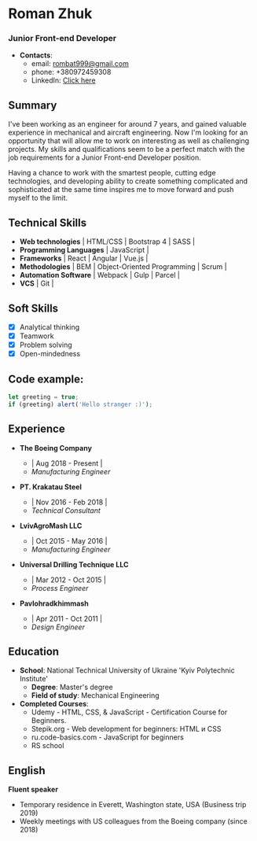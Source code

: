 # Roman Zhuk

### Junior Front-end Developer

- **Contacts**:
  - email: rombat999@gmail.com
  - phone: +380972459308
  - LinkedIn: [Click here](https://www.linkedin.com/in/roman-zhuk/)

## Summary
I've been working as an engineer for around 7 years, and gained valuable experience in mechanical and aircraft engineering. Now I'm looking for an opportunity that will allow me to work on interesting as well as challenging projects. My skills and qualifications seem to be a perfect match with the job requirements for a Junior Front-end Developer position. 

Having a chance to work with the smartest people, cutting edge technologies, and developing ability to create something complicated and sophisticated at the same time inspires me to move forward and push myself to the limit.

## Technical Skills

* **Web technologies** | HTML/CSS | Bootstrap 4 | SASS | 
* **Programming Languages** | JavaScript |
* **Frameworks** | React | Angular | Vue.js |
* **Methodologies** | BEM | Object-Oriented Programming | Scrum |
* **Automation Software** | Webpack | Gulp | Parcel |
* **VCS** | Git |

## Soft Skills
- [x] Analytical thinking
- [x] Teamwork
- [x] Problem solving
- [x] Open-mindedness

## Code example:
```javascript
let greeting = true;
if (greeting) alert('Hello stranger :)');
```
## Experience

* **The Boeing Company**
  - | Aug 2018 - Present |
  - *Manufacturing Engineer*

* **PT. Krakatau Steel**
  - | Nov 2016 - Feb 2018 |
  - *Technical Consultant*

* **LvivAgroMash LLC**
  - | Oct 2015 - May 2016 |
  - *Manufacturing Engineer*

* **Universal Drilling Technique LLC**
  - | Mar 2012 - Oct 2015 |
  - *Process Engineer*

* **Pavlohradkhimmash**
  - | Apr 2011 - Oct 2011 |
  - *Design Engineer*

## Education
* **School**: National Technical University of Ukraine 'Kyiv Polytechnic Institute'
  * **Degree**: Master's degree
   * **Field of study**: Mechanical Engineering
* **Completed Courses**:
  * Udemy - HTML, CSS, & JavaScript - Certification Course for Beginners.
  * Stepik.org - Web development for beginners: HTML и CSS
  * ru.code-basics.com - JavaScript for beginners
  * RS school
   
## English
**Fluent speaker**
* Temporary residence in Everett, Washington state, USA (Business trip 2019)
* Weekly meetings with US colleagues from the Boeing company (since 2018)
